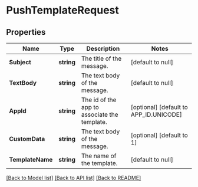 # PushTemplateRequest

## Properties
Name | Type | Description | Notes
------------ | ------------- | ------------- | -------------
**Subject** | **string** | The title of the message. | [default to null]
**TextBody** | **string** | The text body of the message. | [default to null]
**AppId** | **string** | The id of the app to associate the template. | [optional] [default to APP_ID.UNICODE]
**CustomData** | **string** | The text body of the message. | [optional] [default to 1]
**TemplateName** | **string** | The name of the template. | [default to null]

[[Back to Model list]](../README.md#documentation-for-models) [[Back to API list]](../README.md#documentation-for-api-endpoints) [[Back to README]](../README.md)

